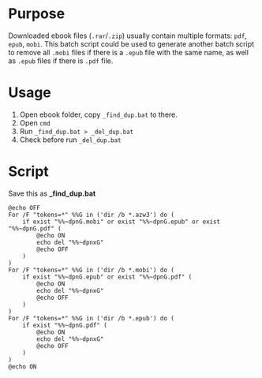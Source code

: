 
# Purpose
Downloaded ebook files (`.rar`/`.zip`) usually contain multiple formats: `pdf`, `epub`, `mobi`.
This batch script could be used to generate another batch script to remove all `.mobi` files if there is a `.epub` file with the same name, as well as `.epub` files if there is `.pdf` file.

# Usage
1. Open ebook folder, copy `_find_dup.bat` to there.
2. Open `cmd`
3. Run `_find_dup.bat > _del_dup.bat`
4. Check before run `_del_dup.bat`

# Script
Save this as **_find_dup.bat**

```batch
@echo OFF
For /F "tokens=*" %%G in ('dir /b *.azw3') do (
    if exist "%%~dpnG.mobi" or exist "%%~dpnG.epub" or exist "%%~dpnG.pdf" (
		@echo ON
        echo del "%%~dpnxG"
		@echo OFF
    )
)
For /F "tokens=*" %%G in ('dir /b *.mobi') do (
    if exist "%%~dpnG.epub" or exist "%%~dpnG.pdf" (
		@echo ON
        echo del "%%~dpnxG"
		@echo OFF
    )
)
For /F "tokens=*" %%G in ('dir /b *.epub') do (
	if exist "%%~dpnG.pdf" (
		@echo ON
        echo del "%%~dpnxG"
		@echo OFF
    )
)
@echo ON
```
